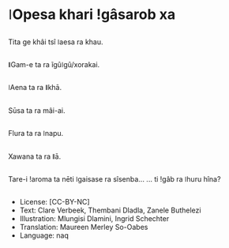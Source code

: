 # ǀOpesa khari ǃgâsarob xa

##
Tita ge khâi tsî ǀaesa ra khau.

##
ǁGam-e ta ra ĩgûǀgû/xorakai.

##
ǀAena ta ra ǁkhā.

##
Sūsa ta ra mâi-ai.

##
Flura ta ra ǀnapu.

##
Xawana ta ra ǁā.

##
Tare-i ǃaroma ta nēti ǀgaisase ra sîsenba... ... ti ǃgâb ra ǀhuru hîna?

##
* License: [CC-BY-NC]
* Text: Clare Verbeek, Thembani Dladla, Zanele Buthelezi
* Illustration: Mlungisi Dlamini, Ingrid Schechter
* Translation: Maureen Merley So-Oabes
* Language: naq
